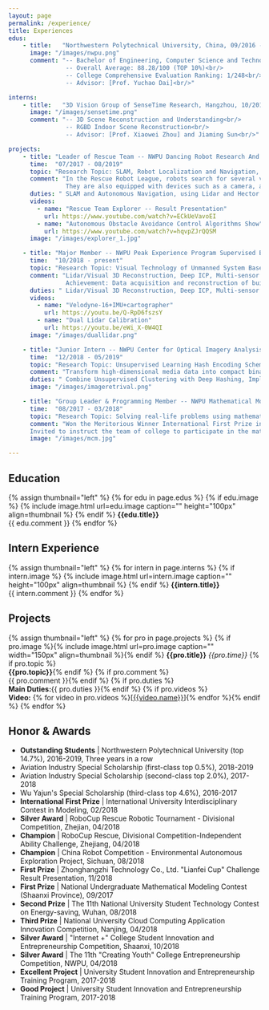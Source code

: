 ```yaml
---
layout: page
permalink: /experience/
title: Experiences
edus:
    - title:   "Northwestern Polytechnical University, China, 09/2016 - 06/2020"
      image: "/images/nwpu.png"
      comment: "-- Bachelor of Engineering, Computer Science and Technology<br/>
                -- Overall Average: 88.28/100 (TOP 10%)<br/>
                -- College Comprehensive Evaluation Ranking: 1/248<br/>
                -- Advisor: [Prof. Yuchao Dai]<br/>"

interns:
    - title:   "3D Vision Group of SenseTime Research, Hangzhou, 10/2019 - now"
      image: "/images/sensetime.png"
      comment: "-- 3D Scene Reconstruction and Understanding<br/>
                -- RGBD Indoor Scene Reconstruction<br/>
                -- Advisor: [Prof. Xiaowei Zhou] and Jiaming Sun<br/>"

projects:
    - title: "Leader of Rescue Team -- NWPU Dancing Robot Research And Training Base"
      time:  "07/2017 - 08/2019"
      topic: "Research Topic: SLAM, Robot Localization and Navigation, Path Planning"
      comment: "In the Rescue Robot League, robots search for several victims placed in a simulated field of a disaster site and discover and rescue them. These robots have mechanisms for both operator control and autonomous operation. 
                They are also equipped with devices such as a camera, a temperature sensor, and a carbon dioxide sensor."
      duties: " SLAM and Autonomous Navigation, using Lidar and Hector Slam or Cartographer algorithms, combined with projects based on some open source algorithms, then optimize and adapt them to our robots."
      videos:
        - name: "Rescue Team Explorer -- Result Presentation"
          url: https://www.youtube.com/watch?v=ECkUeVavoEI
        - name: "Autonomous Obstacle Avoidance Control Algorithms Show"
          url: https://www.youtube.com/watch?v=hqvpZJrQQSM
      image: "/images/explorer_1.jpg"

    - title: "Major Member -- NWPU Peak Experience Program Supervised By Prof. Yuchao Dai"
      time:  "10/2018 - present"
      topic: "Research Topic: Visual Technology of Unmanned System Based on Deep Learning"
      comment: "Lidar/Visual 3D Reconstruction, Deep ICP, Multi-sensor calibration, Visual SLAM such as ORB_SLAM etc.<br/>  
                Achievement: Data acquisition and reconstruction of buildings using 3D Lidar and Cartographer has been implemented. Calibration of the extrinsic parameters between Camera and Lidar has been achieved."
      duties: " Lidar/Visual 3D Reconstruction, Deep ICP, Multi-sensor calibration, Visual SLAM"
      videos:
        - name: "Velodyne-16+IMU+cartographer"
          url: https://youtu.be/Q-RpD6fszsY
        - name: "Dual Lidar Calibration"
          url: https://youtu.be/eWi_X-0W4QI
      image: "/images/duallidar.png"

    - title: "Junior Intern -- NWPU Center for Optical Imagery Analysis and Learning (OPTIMAL)"
      time:  "12/2018 - 05/2019"
      topic: "Research Topic: Unsupervised Learning Hash Encoding Schemes for Efficient Image Retrieval"
      comment: "Transform high-dimensional media data into compact binary codes and generate similar binary codes for similar data items, under the supervision of Dr. Zhanxuan Hu."
      duties: " Combine Unsupervised Clustering with Deep Hashing, Implementation based on Pytorch"
      image: "/images/imageretrival.png"

    - title: "Group Leader & Programming Member -- NWPU Mathematical Modeling Base"
      time:  "08/2017 - 03/2018"
      topic: "Research Topic: Solving real-life problems using mathematical modeling"
      comment: "Won the Meritorious Winner International First Prize in 2018 MCM/ICM (Problem D: Out of Gas and Driving on Electric) and won the Provincial First Prize in 2017 National Mathematical Modeling Competition. <br/>
      Invited to instruct the team of college to participate in the mathematical modeling competition organized by the school in May 2019."
      image: "/images/mcm.jpg"

---
```


## Education

{% assign thumbnail="left" %}
{% for edu in page.edus %}
{% if edu.image %}
{% include image.html url=edu.image caption="" height="100px" align=thumbnail %}
{% endif %}
**{{edu.title}}** <br/>
{{ edu.comment }}
{% endfor %}<br/>

## Intern Experience

{% assign thumbnail="left" %}
{% for intern in page.interns %}
{% if intern.image %}
{% include image.html url=intern.image caption="" height="100px" align=thumbnail %}
{% endif %}
**{{intern.title}}** <br/>
{{ intern.comment }}
{% endfor %}<br/>

## Projects

{% assign thumbnail="left" %}
{% for pro in page.projects %}
{% if pro.image %}{% include image.html url=pro.image caption="" width="150px" align=thumbnail %}{% endif %}
**{{pro.title}}**  *{{pro.time}}* 
{% if pro.topic %}<br/>**{{pro.topic}}**{% endif %}
{% if pro.comment %}<br/>{{ pro.comment }}{% endif %}
{% if pro.duties %}<br/>**Main Duties:**{{ pro.duties }}{% endif %}
{% if pro.videos %}<br/>**Video:** {% for video in pro.videos %}[[{{video.name}}]({{video.url}})]{% endfor %}{% endif %}
{% endfor %}<br/>


## Honor & Awards
- **Outstanding Students** \| Northwestern Polytechnical University (top 14.7%), 2016-2019, Three years in a row
- Aviation Industry Special Scholarship (first-class  top 0.5%), 2018-2019
- Aviation Industry Special Scholarship (second-class top 2.0%), 2017-2018
- Wu Yajun's Special Scholarship (third-class top 4.6%), 2016-2017
- **International First Prize** \| International University Interdisciplinary Contest in Modeling, 02/2018
- **Silver Award** \| RoboCup Rescue Robotic Tournament - Divisional Competition, Zhejian, 04/2018
- **Champion** \| RoboCup Rescue, Divisional Competition-Independent Ability Challenge, Zhejiang, 04/2018
- **Champion** \| China Robot Competition - Environmental Autonomous Exploration Project, Sichuan, 08/2018
- **First Prize** \| Zhonghangzhi Technology Co., Ltd. "Lianfei Cup" Challenge Result Presentation, 11/2018
- **First Prize** \| National Undergraduate Mathematical Modeling Contest (Shaanxi Province), 09/2017
- **Second Prize** \| The 11th National University Student Technology Contest on Energy-saving, Wuhan, 08/2018
- **Third   Prize** \| National University Cloud Computing Application Innovation Competition, Nanjing, 04/2018
- **Silver Award** \| "Internet +" College Student Innovation and Entrepreneurship Competition, Shaanxi, 10/2018
- **Silver Award** \| The 11th "Creating Youth" College Entrepreneurship Competition, NWPU, 04/2018
- **Excellent Project** \| University Student Innovation and Entrepreneurship Training Program, 2017-2018
- **Good Project** \| University Student Innovation and Entrepreneurship Training Program, 2017-2018



[Prof. Yuchao Dai]: https://teacher.nwpu.edu.cn/en/daiyuchao
[Prof. Xiaowei Zhou]: http://www.cad.zju.edu.cn/home/xzhou
